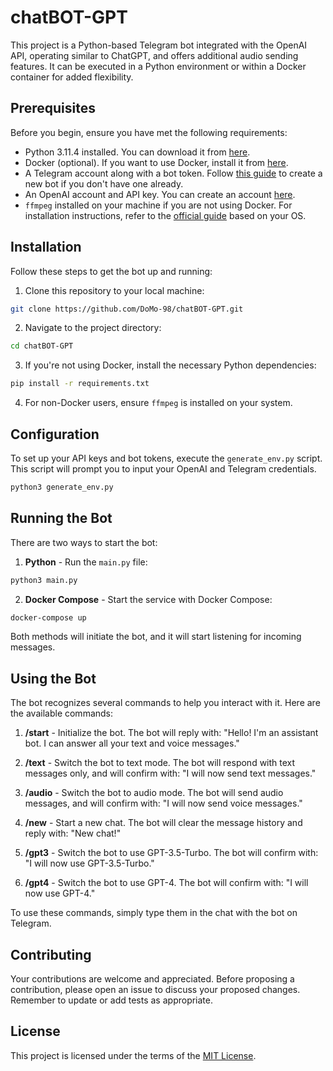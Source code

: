 # chatBOT-GPT

This project is a Python-based Telegram bot integrated with the OpenAI API, operating similar to ChatGPT, and offers additional audio sending features. It can be executed in a Python environment or within a Docker container for added flexibility.

## Prerequisites

Before you begin, ensure you have met the following requirements:

- Python 3.11.4 installed. You can download it from [here](https://www.python.org/downloads/).
- Docker (optional). If you want to use Docker, install it from [here](https://docs.docker.com/engine/install/).
- A Telegram account along with a bot token. Follow [this guide](https://core.telegram.org/bots#creating-a-new-bot) to create a new bot if you don't have one already.
- An OpenAI account and API key. You can create an account [here](https://www.openai.com/).
- `ffmpeg` installed on your machine if you are not using Docker. For installation instructions, refer to the [official guide](https://ffmpeg.org/download.html) based on your OS.

## Installation

Follow these steps to get the bot up and running:

1. Clone this repository to your local machine:

```bash
git clone https://github.com/DoMo-98/chatBOT-GPT.git
```

2. Navigate to the project directory:

```bash
cd chatBOT-GPT
```

3. If you're not using Docker, install the necessary Python dependencies:

```bash
pip install -r requirements.txt
```

4. For non-Docker users, ensure `ffmpeg` is installed on your system.

## Configuration

To set up your API keys and bot tokens, execute the `generate_env.py` script. This script will prompt you to input your OpenAI and Telegram credentials.

```bash
python3 generate_env.py
```

## Running the Bot

There are two ways to start the bot:

1. **Python** - Run the `main.py` file:

```bash
python3 main.py
```

2. **Docker Compose** - Start the service with Docker Compose:

```bash
docker-compose up
```

Both methods will initiate the bot, and it will start listening for incoming messages.


## Using the Bot

The bot recognizes several commands to help you interact with it. Here are the available commands:

1. **/start** - Initialize the bot. The bot will reply with: "Hello! I'm an assistant bot. I can answer all your text and voice messages."

2. **/text** - Switch the bot to text mode. The bot will respond with text messages only, and will confirm with: "I will now send text messages."

3. **/audio** - Switch the bot to audio mode. The bot will send audio messages, and will confirm with: "I will now send voice messages."

4. **/new** - Start a new chat. The bot will clear the message history and reply with: "New chat!"

5. **/gpt3** - Switch the bot to use GPT-3.5-Turbo. The bot will confirm with: "I will now use GPT-3.5-Turbo."

6. **/gpt4** - Switch the bot to use GPT-4. The bot will confirm with: "I will now use GPT-4."

To use these commands, simply type them in the chat with the bot on Telegram.

## Contributing

Your contributions are welcome and appreciated. Before proposing a contribution, please open an issue to discuss your proposed changes. Remember to update or add tests as appropriate.

## License

This project is licensed under the terms of the [MIT License](LICENSE).
